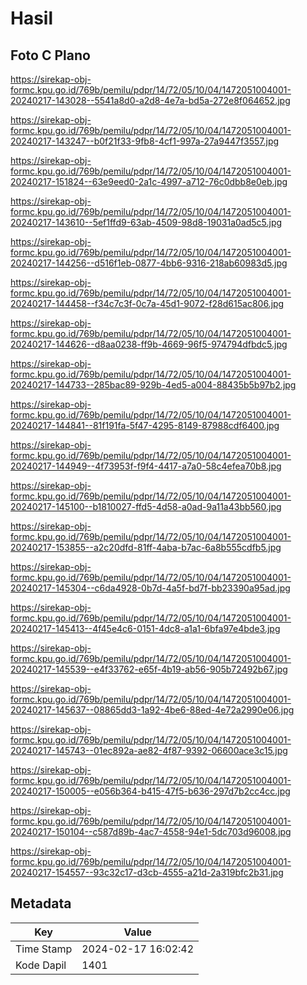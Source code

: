 # Hasil

## Foto C Plano

https://sirekap-obj-formc.kpu.go.id/769b/pemilu/pdpr/14/72/05/10/04/1472051004001-20240217-143028--5541a8d0-a2d8-4e7a-bd5a-272e8f064652.jpg

https://sirekap-obj-formc.kpu.go.id/769b/pemilu/pdpr/14/72/05/10/04/1472051004001-20240217-143247--b0f21f33-9fb8-4cf1-997a-27a9447f3557.jpg

https://sirekap-obj-formc.kpu.go.id/769b/pemilu/pdpr/14/72/05/10/04/1472051004001-20240217-151824--63e9eed0-2a1c-4997-a712-76c0dbb8e0eb.jpg

https://sirekap-obj-formc.kpu.go.id/769b/pemilu/pdpr/14/72/05/10/04/1472051004001-20240217-143610--5ef1ffd9-63ab-4509-98d8-19031a0ad5c5.jpg

https://sirekap-obj-formc.kpu.go.id/769b/pemilu/pdpr/14/72/05/10/04/1472051004001-20240217-144256--d516f1eb-0877-4bb6-9316-218ab60983d5.jpg

https://sirekap-obj-formc.kpu.go.id/769b/pemilu/pdpr/14/72/05/10/04/1472051004001-20240217-144458--f34c7c3f-0c7a-45d1-9072-f28d615ac806.jpg

https://sirekap-obj-formc.kpu.go.id/769b/pemilu/pdpr/14/72/05/10/04/1472051004001-20240217-144626--d8aa0238-ff9b-4669-96f5-974794dfbdc5.jpg

https://sirekap-obj-formc.kpu.go.id/769b/pemilu/pdpr/14/72/05/10/04/1472051004001-20240217-144733--285bac89-929b-4ed5-a004-88435b5b97b2.jpg

https://sirekap-obj-formc.kpu.go.id/769b/pemilu/pdpr/14/72/05/10/04/1472051004001-20240217-144841--81f191fa-5f47-4295-8149-87988cdf6400.jpg

https://sirekap-obj-formc.kpu.go.id/769b/pemilu/pdpr/14/72/05/10/04/1472051004001-20240217-144949--4f73953f-f9f4-4417-a7a0-58c4efea70b8.jpg

https://sirekap-obj-formc.kpu.go.id/769b/pemilu/pdpr/14/72/05/10/04/1472051004001-20240217-145100--b1810027-ffd5-4d58-a0ad-9a11a43bb560.jpg

https://sirekap-obj-formc.kpu.go.id/769b/pemilu/pdpr/14/72/05/10/04/1472051004001-20240217-153855--a2c20dfd-81ff-4aba-b7ac-6a8b555cdfb5.jpg

https://sirekap-obj-formc.kpu.go.id/769b/pemilu/pdpr/14/72/05/10/04/1472051004001-20240217-145304--c6da4928-0b7d-4a5f-bd7f-bb23390a95ad.jpg

https://sirekap-obj-formc.kpu.go.id/769b/pemilu/pdpr/14/72/05/10/04/1472051004001-20240217-145413--4f45e4c6-0151-4dc8-a1a1-6bfa97e4bde3.jpg

https://sirekap-obj-formc.kpu.go.id/769b/pemilu/pdpr/14/72/05/10/04/1472051004001-20240217-145539--e4f33762-e65f-4b19-ab56-905b72492b67.jpg

https://sirekap-obj-formc.kpu.go.id/769b/pemilu/pdpr/14/72/05/10/04/1472051004001-20240217-145637--08865dd3-1a92-4be6-88ed-4e72a2990e06.jpg

https://sirekap-obj-formc.kpu.go.id/769b/pemilu/pdpr/14/72/05/10/04/1472051004001-20240217-145743--01ec892a-ae82-4f87-9392-06600ace3c15.jpg

https://sirekap-obj-formc.kpu.go.id/769b/pemilu/pdpr/14/72/05/10/04/1472051004001-20240217-150005--e056b364-b415-47f5-b636-297d7b2cc4cc.jpg

https://sirekap-obj-formc.kpu.go.id/769b/pemilu/pdpr/14/72/05/10/04/1472051004001-20240217-150104--c587d89b-4ac7-4558-94e1-5dc703d96008.jpg

https://sirekap-obj-formc.kpu.go.id/769b/pemilu/pdpr/14/72/05/10/04/1472051004001-20240217-154557--93c32c17-d3cb-4555-a21d-2a319bfc2b31.jpg


## Metadata

| Key        | Value               |
| ---------- | ------------------- |
| Time Stamp | 2024-02-17 16:02:42 |
| Kode Dapil | 1401                |



